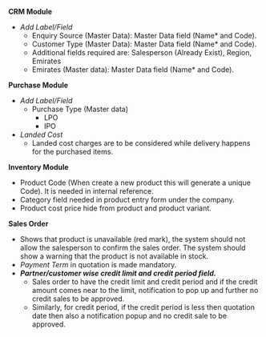 **CRM Module**
* _Add Label/Field_
  * Enquiry Source (Master Data): Master Data field (Name* and Code). 
  * Customer Type (Master Data): Master Data field (Name* and Code). 
  * Additional fields required are: Salesperson (Already Exist), Region, Emirates 
  * Emirates (Master data): Master Data field (Name* and Code).

**Purchase Module**
* _Add Label/Field_ 
  * Purchase Type (Master data)
    * LPO
    * IPO 
* _Landed Cost_
  * Landed cost charges are to be considered while delivery happens for the purchased items.

**Inventory Module**
* Product Code (When create a new product this will generate a unique Code). It is needed in internal reference. 
* Category field needed in product entry form under the company.
* Product cost price hide from product and product variant.

**Sales Order**
* Shows that product is unavailable (red mark), the system should not allow the salesperson to confirm the sales order. The system should show a warning that the product is not available in stock.
* _Payment Term_ in quotation is made mandatory.
* _**Partner/customer wise credit limit and credit period field.**_
  * Sales order to have the credit limit and credit period and if the credit amount comes near to the limit, notification to pop up and further no credit sales to be approved.
  * Similarly, for credit period, if the credit period is less then quotation date then also a notification popup and no credit sale to be approved.
